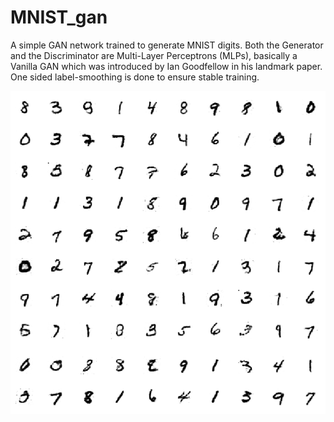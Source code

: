 # MNIST_gan
A simple GAN network trained to generate MNIST digits.
Both the Generator and the Discriminator are Multi-Layer Perceptrons (MLPs), basically a Vanilla GAN which was introduced by Ian Goodfellow in his landmark paper.
One sided label-smoothing is done to ensure stable training.

![](ex_mnist_400_epoch.png)

